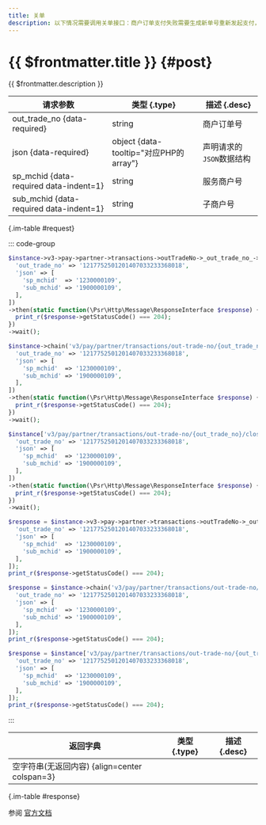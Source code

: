 ```yaml
---
title: 关单
description: 以下情况需要调用关单接口：商户订单支付失败需要生成新单号重新发起支付，要对原订单号调用关单，避免重复支付；系统下单后，用户支付超时，系统退出不再受理，避免用户继续，请调用关单接口。
---
```


# {{ $frontmatter.title }} {#post}

{{ $frontmatter.description }}

| 请求参数 | 类型 {.type} | 描述 {.desc}
| --- | --- | ---
| out_trade_no {data-required} | string | 商户订单号
| json {data-required} | object {data-tooltip="对应PHP的array"} | 声明请求的`JSON`数据结构
| sp_mchid {data-required data-indent=1} | string | 服务商户号
| sub_mchid {data-required data-indent=1} | string | 子商户号

{.im-table #request}

::: code-group

```php [异步纯链式]
$instance->v3->pay->partner->transactions->outTradeNo->_out_trade_no_->close->postAsync([
  'out_trade_no' => '1217752501201407033233368018',
  'json' => [
    'sp_mchid'  => '1230000109',
    'sub_mchid' => '1900000109',
  ],
])
->then(static function(\Psr\Http\Message\ResponseInterface $response) {
  print_r($response->getStatusCode() === 204);
})
->wait();
```

```php [异步声明式]
$instance->chain('v3/pay/partner/transactions/out-trade-no/{out_trade_no}/close')->postAsync([
  'out_trade_no' => '1217752501201407033233368018',
  'json' => [
    'sp_mchid'  => '1230000109',
    'sub_mchid' => '1900000109',
  ],
])
->then(static function(\Psr\Http\Message\ResponseInterface $response) {
  print_r($response->getStatusCode() === 204);
})
->wait();
```

```php [异步属性式]
$instance['v3/pay/partner/transactions/out-trade-no/{out_trade_no}/close']->postAsync([
  'out_trade_no' => '1217752501201407033233368018',
  'json' => [
    'sp_mchid'  => '1230000109',
    'sub_mchid' => '1900000109',
  ],
])
->then(static function(\Psr\Http\Message\ResponseInterface $response) {
  print_r($response->getStatusCode() === 204);
})
->wait();
```

```php [同步纯链式]
$response = $instance->v3->pay->partner->transactions->outTradeNo->_out_trade_no_->close->post([
  'out_trade_no' => '1217752501201407033233368018',
  'json' => [
    'sp_mchid'  => '1230000109',
    'sub_mchid' => '1900000109',
  ],
]);
print_r($response->getStatusCode() === 204);
```

```php [同步声明式]
$response = $instance->chain('v3/pay/partner/transactions/out-trade-no/{out_trade_no}/close')->post([
  'out_trade_no' => '1217752501201407033233368018',
  'json' => [
    'sp_mchid'  => '1230000109',
    'sub_mchid' => '1900000109',
  ],
]);
print_r($response->getStatusCode() === 204);
```

```php [同步属性式]
$response = $instance['v3/pay/partner/transactions/out-trade-no/{out_trade_no}/close']->post([
  'out_trade_no' => '1217752501201407033233368018',
  'json' => [
    'sp_mchid'  => '1230000109',
    'sub_mchid' => '1900000109',
  ],
]);
print_r($response->getStatusCode() === 204);
```

:::

| 返回字典 | 类型 {.type} | 描述 {.desc}
| --- | --- | ---
| 空字符串(无返回内容) {align=center colspan=3}

{.im-table #response}

参阅 [官方文档](https://pay.weixin.qq.com/doc/v3/partner/4012526949)
